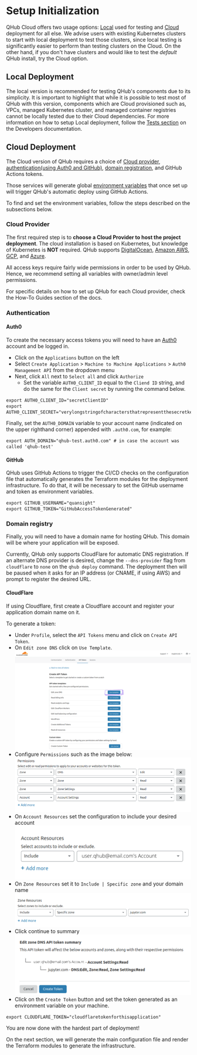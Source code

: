 # Setup Initialization

QHub Cloud offers two usage options: [Local](source/06_developers_contrib_guide/04_tests) used for testing and 
[Cloud](#cloud-deployment) deployment for all else.
We advise users with existing Kubernetes clusters to start with local deployment to test those clusters, since local 
testing is significantly easier to perform than testing clusters on the Cloud. On the other hand, if you don't have clusters
and would like to test the _default_ QHub install, try the Cloud option.

## Local Deployment
The local version is recommended for testing QHub's components due to its simplicity. It is important to highlight that 
while it is possible to test most of QHub with this version, components which are Cloud provisioned such as, 
VPCs, managed Kubernetes cluster, and managed container registries cannot be locally tested due to their Cloud dependencies.
For more information on how to setup Local deployment, follow the [Tests section](source/06_developers_contrib_guide/04_tests)
on the Developers documentation. 


## Cloud Deployment
The Cloud version of QHub requires a choice of [Cloud provider](#cloud-provider), 
[authentication(using Auth0 and GitHub)](#authentication), [domain registration](#domain-registry), and GitHub Actions tokens.

Those services will generate global [environment variables](https://linuxize.com/post/how-to-set-and-list-environment-variables-in-linux/)
that once set up will trigger QHub's automatic deploy using GitHub Actions.


To find and set the environment variables, follow the steps described on the subsections below.

### Cloud Provider
The first required step is to **choose a Cloud Provider to host the project deployment**. The cloud installation is based
on Kubernetes, but knowledge of Kubernetes is **NOT** required. QHub supports [DigitalOcean](https://www.digitalocean.com/),
[Amazon AWS](https://aws.amazon.com/), [GCP](https://cloud.google.com/), and [Azure](https://azure.microsoft.com/en-gb/).

All access keys require fairly wide permissions in order to be used by QHub. Hence, we recommend setting all variables
with owner/admin level permissions.

For specific details on how to set up QHub for each Cloud provider, check the How-To Guides section of the docs.


### Authentication
#### Auth0
To create the necessary access tokens you will need to have an [Auth0](https://auth0.com/) account and be logged in.
- Click on the `Applications` button on the left
- Select `Create Application` > `Machine to Machine Applications` > `Auth0 Management API` from the dropdown menu
- Next, click `All` next to `Select all` and click `Authorize`
  - Set the variable `AUTH0_CLIENT_ID` equal to the `Cliend ID` string, and do the same for the `Client secret` by running the command below.
  
```shell
export AUTH0_CLIENT_ID="secretClientID"
export AUTH0_CLIENT_SECRET="verylongstringofcharactersthatrepresentthesecretkey"
```
Finally, set the `AUTH0_DOMAIN` variable to your account name (indicated on the upper righthand corner) appended with 
`.auth0.com`, for example:
```shell
export AUTH_DOMAIN="qhub-test.auth0.com" # in case the account was called 'qhub-test'
```

#### GitHub 
QHub uses GitHub Actions to trigger the CI/CD checks on the configuration file that automatically generates
the Terraform modules for the deployment infrastructure. To do that, it will be necessary to set the GitHub username and
token as environment variables.
```shell
export GITHUB_USERNAME="quansight"
export GITHUB_TOKEN="GitHubAccessTokenGenerated"
```
### Domain registry
Finally, you will need to have a domain name for hosting QHub. This domain will be where your application will be exposed.

Currently, QHub only supports CloudFlare for automatic DNS registration. If an alternate DNS provider is desired, 
change the `--dns-provider` flag from `cloudflare` to `none` on the `qhub deploy` command. The deployment then will be 
paused when it asks for an IP address (or CNAME, if using AWS) and prompt to register the desired URL.

#### CloudFlare
If using Cloudflare, first create a Cloudflare account and register your application domain name on it.

To generate a token:
- Under `Profile`, select the `API Tokens` menu and click on `Create API Token`.
- On `Edit zone DNS` click on `Use Template`.
![screenshot Cloudflare edit Zone DNS](../meta_images/cloudflare_auth_1.png)
- Configure `Permissions` such as the image below:
![screenshot Cloudflare Permissions edit](../meta_images/cloudflare_permissions_2.1.1.png)
- On `Account Resources` set the configuration to include your desired account
![screenshot Cloudflare account resources](../meta_images/cloudflare_account_resources_scr.png)  
- On `Zone Resources` set it to `Include | Specific zone` and your domain name
![screenshot Cloudflare account resources](../meta_images/cloudflare_zone_resources.png)
- Click continue to summary
![screenshot Cloudflare summary](../meta_images/cloudflare_summary.png)  
- Click on the `Create Token` button and set the token generated as an environment variable on your machine.
```shell
export CLOUDFLARE_TOKEN="cloudflaretokenforthisapplication"

```

You are now done with the hardest part of deployment!

On the next section, we will generate the main configuration file and render the Terraform modules to generate the infrastructure.
